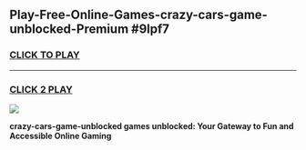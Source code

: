 
## Play-Free-Online-Games-crazy-cars-game-unblocked-Premium #9lpf7
<h3>
<a href="https://premium.freeplayer.one?title=crazy-cars-game-unblocked&ref=8M">CLICK TO PLAY</a></h3>
<hr>

<h3>
<a href="https://premium.freeplayer.one?title=crazy-cars-game-unblocked&ref=8M">CLICK 2 PLAY</a>
  
</h3>

<a href="https://premium.freeplayer.one?title=crazy-cars-game-unblocked&ref=8M"><img src="https://clearcache.store/games.png"></a>


**crazy-cars-game-unblocked games unblocked: Your Gateway to Fun and Accessible Online Gaming**
